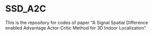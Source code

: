 # SSD_A2C
This is the repository for codes of paper "A Signal Spatial Difference enabled Advantage Actor-Critic Method for 3D Indoor Localization"
